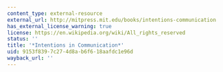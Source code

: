 ```yaml
---
content_type: external-resource
external_url: http://mitpress.mit.edu/books/intentions-communication
has_external_license_warning: true
license: https://en.wikipedia.org/wiki/All_rights_reserved
status: ''
title: '*Intentions in Communication*'
uid: 9153f839-7c27-4d8a-b6f6-18aafdc1e96d
wayback_url: ''
---
```

